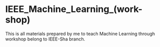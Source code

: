 # IEEE_Machine_Learning_(work-shop)
This is all materials prepared by me to teach Machine Learning through workshop belong to IEEE-Sha branch.
